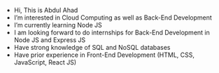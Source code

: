 - Hi, This is Abdul Ahad
- I’m interested in Cloud Computing as well as Back-End Development
- I’m currently learning Node JS
- I am looking forward to do internships for Back-End Development in Node JS and Express JS
- Have strong knowledge of SQL and NoSQL databases
- Have prior experience in Front-End Development (HTML, CSS, JavaScript, React JS)



